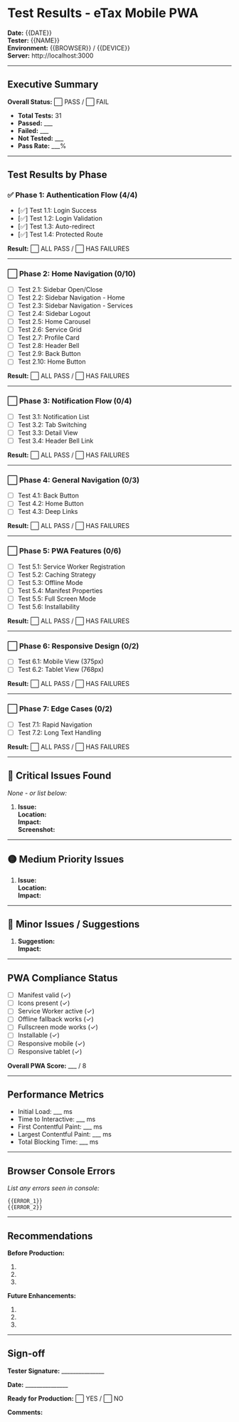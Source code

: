 # Test Results - eTax Mobile PWA

**Date:** {{DATE}}  
**Tester:** {{NAME}}  
**Environment:** {{BROWSER}} / {{DEVICE}}  
**Server:** http://localhost:3000

---

## Executive Summary

**Overall Status:** ⬜ PASS / ⬜ FAIL

- **Total Tests:** 31
- **Passed:** ___
- **Failed:** ___
- **Not Tested:** ___
- **Pass Rate:** ___%

---

## Test Results by Phase

### ✅ Phase 1: Authentication Flow (4/4)
- [✅] Test 1.1: Login Success
- [✅] Test 1.2: Login Validation
- [✅] Test 1.3: Auto-redirect
- [✅] Test 1.4: Protected Route

**Result:** ⬜ ALL PASS / ⬜ HAS FAILURES

---

### ⬜ Phase 2: Home Navigation (0/10)
- [ ] Test 2.1: Sidebar Open/Close
- [ ] Test 2.2: Sidebar Navigation - Home
- [ ] Test 2.3: Sidebar Navigation - Services
- [ ] Test 2.4: Sidebar Logout
- [ ] Test 2.5: Home Carousel
- [ ] Test 2.6: Service Grid
- [ ] Test 2.7: Profile Card
- [ ] Test 2.8: Header Bell
- [ ] Test 2.9: Back Button
- [ ] Test 2.10: Home Button

**Result:** ⬜ ALL PASS / ⬜ HAS FAILURES

---

### ⬜ Phase 3: Notification Flow (0/4)
- [ ] Test 3.1: Notification List
- [ ] Test 3.2: Tab Switching
- [ ] Test 3.3: Detail View
- [ ] Test 3.4: Header Bell Link

**Result:** ⬜ ALL PASS / ⬜ HAS FAILURES

---

### ⬜ Phase 4: General Navigation (0/3)
- [ ] Test 4.1: Back Button
- [ ] Test 4.2: Home Button
- [ ] Test 4.3: Deep Links

**Result:** ⬜ ALL PASS / ⬜ HAS FAILURES

---

### ⬜ Phase 5: PWA Features (0/6)
- [ ] Test 5.1: Service Worker Registration
- [ ] Test 5.2: Caching Strategy
- [ ] Test 5.3: Offline Mode
- [ ] Test 5.4: Manifest Properties
- [ ] Test 5.5: Full Screen Mode
- [ ] Test 5.6: Installability

**Result:** ⬜ ALL PASS / ⬜ HAS FAILURES

---

### ⬜ Phase 6: Responsive Design (0/2)
- [ ] Test 6.1: Mobile View (375px)
- [ ] Test 6.2: Tablet View (768px)

**Result:** ⬜ ALL PASS / ⬜ HAS FAILURES

---

### ⬜ Phase 7: Edge Cases (0/2)
- [ ] Test 7.1: Rapid Navigation
- [ ] Test 7.2: Long Text Handling

**Result:** ⬜ ALL PASS / ⬜ HAS FAILURES

---

## 🔴 Critical Issues Found

_None - or list below:_

1. **Issue:**  
   **Location:**  
   **Impact:**  
   **Screenshot:**  

---

## 🟡 Medium Priority Issues

1. **Issue:**  
   **Location:**  
   **Impact:**  

---

## 🔵 Minor Issues / Suggestions

1. **Suggestion:**  
   **Impact:**  

---

## PWA Compliance Status

- [ ] Manifest valid (✓)
- [ ] Icons present (✓)
- [ ] Service Worker active (✓)
- [ ] Offline fallback works (✓)
- [ ] Fullscreen mode works (✓)
- [ ] Installable (✓)
- [ ] Responsive mobile (✓)
- [ ] Responsive tablet (✓)

**Overall PWA Score:** ___ / 8

---

## Performance Metrics

- Initial Load: ___ ms
- Time to Interactive: ___ ms
- First Contentful Paint: ___ ms
- Largest Contentful Paint: ___ ms
- Total Blocking Time: ___ ms

---

## Browser Console Errors

_List any errors seen in console:_

```
{{ERROR_1}}
{{ERROR_2}}
```

---

## Recommendations

**Before Production:**

1. 
2. 
3. 

**Future Enhancements:**

1. 
2. 
3. 

---

## Sign-off

**Tester Signature:** _______________

**Date:** _______________

**Ready for Production:** ⬜ YES / ⬜ NO

**Comments:**



